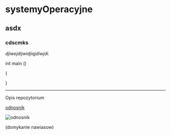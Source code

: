 # systemyOperacyjne

## asdx

### cdscmks

*djiwejdijwidjiqjdiwjdi.*

  int main ()

  {


  }  

---



Opis repozytorium

[odnosnik](adres)

![odnosnik](https://openclipart.org/download/222252/feels.svg)

(domykanie nawiasow)
